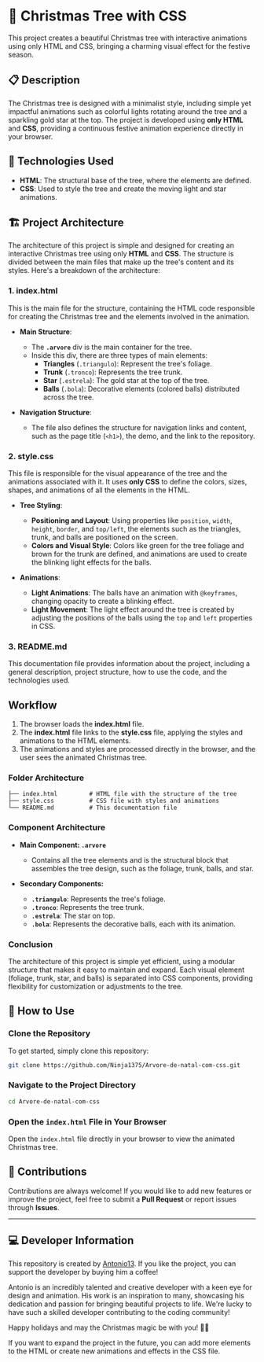 # 🎄 Christmas Tree with CSS

This project creates a beautiful Christmas tree with interactive animations using only HTML and CSS, bringing a charming visual effect for the festive season.

## 📋 Description

The Christmas tree is designed with a minimalist style, including simple yet impactful animations such as colorful lights rotating around the tree and a sparkling gold star at the top. The project is developed using **only HTML** and **CSS**, providing a continuous festive animation experience directly in your browser.

## 🚀 Technologies Used

- **HTML**: The structural base of the tree, where the elements are defined.
- **CSS**: Used to style the tree and create the moving light and star animations.

## 🏗️ Project Architecture

The architecture of this project is simple and designed for creating an interactive Christmas tree using only **HTML** and **CSS**. The structure is divided between the main files that make up the tree's content and its styles. Here's a breakdown of the architecture:

### 1. **index.html**
This is the main file for the structure, containing the HTML code responsible for creating the Christmas tree and the elements involved in the animation.

- **Main Structure**:
  - The **`.arvore`** div is the main container for the tree.
  - Inside this div, there are three types of main elements:
    - **Triangles** (`.triangulo`): Represent the tree's foliage.
    - **Trunk** (`.tronco`): Represents the tree trunk.
    - **Star** (`.estrela`): The gold star at the top of the tree.
    - **Balls** (`.bola`): Decorative elements (colored balls) distributed across the tree.

- **Navigation Structure**:
  - The file also defines the structure for navigation links and content, such as the page title (`<h1>`), the demo, and the link to the repository.

### 2. **style.css**
This file is responsible for the visual appearance of the tree and the animations associated with it. It uses **only CSS** to define the colors, sizes, shapes, and animations of all the elements in the HTML.

- **Tree Styling**:
  - **Positioning and Layout**: Using properties like `position`, `width`, `height`, `border`, and `top/left`, the elements such as the triangles, trunk, and balls are positioned on the screen.
  - **Colors and Visual Style**: Colors like green for the tree foliage and brown for the trunk are defined, and animations are used to create the blinking light effects for the balls.

- **Animations**:
  - **Light Animations**: The balls have an animation with `@keyframes`, changing opacity to create a blinking effect.
  - **Light Movement**: The light effect around the tree is created by adjusting the positions of the balls using the `top` and `left` properties in CSS.

### 3. **README.md**
This documentation file provides information about the project, including a general description, project structure, how to use the code, and the technologies used.

## Workflow
1. The browser loads the **index.html** file.
2. The **index.html** file links to the **style.css** file, applying the styles and animations to the HTML elements.
3. The animations and styles are processed directly in the browser, and the user sees the animated Christmas tree.

### Folder Architecture
```plaintext
├── index.html         # HTML file with the structure of the tree
├── style.css          # CSS file with styles and animations
└── README.md          # This documentation file
```

### Component Architecture
- **Main Component: `.arvore`**
  - Contains all the tree elements and is the structural block that assembles the tree design, such as the foliage, trunk, balls, and star.

- **Secondary Components:**
  - **`.triangulo`**: Represents the tree's foliage.
  - **`.tronco`**: Represents the tree trunk.
  - **`.estrela`**: The star on top.
  - **`.bola`**: Represents the decorative balls, each with its animation.
  
### Conclusion
The architecture of this project is simple yet efficient, using a modular structure that makes it easy to maintain and expand. Each visual element (foliage, trunk, star, and balls) is separated into CSS components, providing flexibility for customization or adjustments to the tree.

## 🔧 How to Use

### Clone the Repository

To get started, simply clone this repository:

```bash
git clone https://github.com/Ninja1375/Arvore-de-natal-com-css.git
```

### Navigate to the Project Directory

```bash
cd Arvore-de-natal-com-css
```

### Open the `index.html` File in Your Browser

Open the `index.html` file directly in your browser to view the animated Christmas tree.

## 🎅 Contributions

Contributions are always welcome! If you would like to add new features or improve the project, feel free to submit a **Pull Request** or report issues through **Issues**.

---

## 💻 Developer Information

This repository is created by [Antonio13](https://buymeacoffee.com/antonio13). If you like the project, you can support the developer by buying him a coffee!

Antonio is an incredibly talented and creative developer with a keen eye for design and animation. His work is an inspiration to many, showcasing his dedication and passion for bringing beautiful projects to life. We're lucky to have such a skilled developer contributing to the coding community!

Happy holidays and may the Christmas magic be with you! 🎄✨

If you want to expand the project in the future, you can add more elements to the HTML or create new animations and effects in the CSS file.
